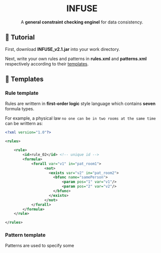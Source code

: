 <h1 align="center">
  INFUSE
</h1>

<p align="center">A <b>general constraint checking enginel</b> for data consistency.</p>

## :book: Tutorial

First, download **INFUSE_v2.1.jar** into your work directory.

Next, write your own rules and patterns in **rules.xml** and **patterns.xml** respectively according to their [templates](#templates).



## :page_facing_up: <span id="templates">Templates</span>

### Rule template

Rules are writtern in **first-order logic** style language which contains **seven** formula types. 

For example, a physical law  `no one can be in two rooms at the same time` can be writtern as:

```XML
<?xml version="1.0"?>

<rules>

    <rule>
        <id>rule_02</id> <!-- unique id -->
        <formula>
            <forall var="v1" in="pat_room1">
                  <not>
                    <exists var="v2" in="pat_room2">
                      <bfunc name="samePerson">
                          <param pos="1" var="v1"/>
                          <param pos="2" var="v2"/>
                      </bfunc>
                    </exists>
                  </not>
            </forall>
        </formula>
    </rule>

</rules>
```

### Pattern template

Patterns are used to specify some 
